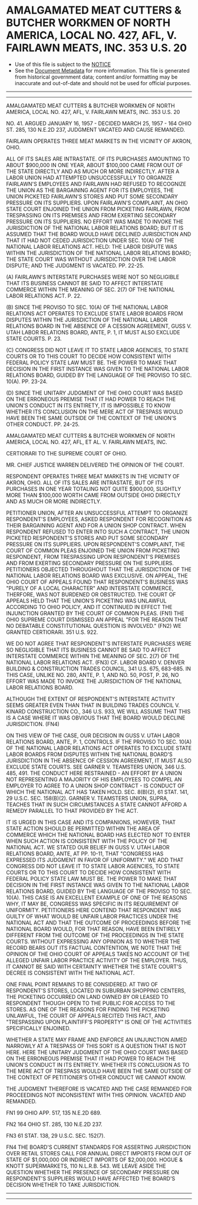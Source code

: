 ---
---

# AMALGAMATED MEAT CUTTERS & BUTCHER WORKMEN OF NORTH AMERICA, LOCAL NO. 427, AFL, V. FAIRLAWN MEATS, INC. 353 U.S. 20

* Use of this file is subject to the [NOTICE](https://github.com/publicdocs/notice/blob/master/NOTICE)
* See the [Document Metadata](../../../) for more information.
  This file is generated from historical government data; content and/or formatting may be inaccurate and out-of-date and should not be used for official purposes.

----------
----------

AMALGAMATED MEAT CUTTERS & BUTCHER WORKMEN OF NORTH AMERICA, LOCAL NO. 427, AFL, V. FAIRLAWN MEATS, INC. 353 U.S. 20

NO. 41.  ARGUED JANUARY 16, 1957 - DECIDED MARCH 25, 1957 - 164 OHIO ST. 285, 130 N.E.2D 237, JUDGMENT VACATED AND CAUSE REMANDED.

FAIRLAWN OPERATES THREE MEAT MARKETS IN THE VICINITY OF AKRON, OHIO.

ALL OF ITS SALES ARE INTRASTATE.  OF ITS PURCHASES AMOUNTING TO ABOUT $900,000 IN ONE YEAR, ABOUT $100,000 CAME FROM OUT OF THE STATE DIRECTLY AND AS MUCH OR MORE INDIRECTLY.  AFTER A LABOR UNION HAD ATTEMPTED UNSUCCESSFULLY TO ORGANIZE FAIRLAWN'S EMPLOYEES AND FAIRLAWN HAD REFUSED TO RECOGNIZE THE UNION AS THE BARGAINING AGENT FOR ITS EMPLOYEES, THE UNION PICKETED FAIRLAWN'S STORES AND PUT SOME SECONDARY PRESSURE ON ITS SUPPLIERS.  UPON FAIRLAWN'S COMPLAINT, AN OHIO STATE COURT ENJOINED THE UNION FROM PICKETING FAIRLAWN, FROM TRESPASSING ON ITS PREMISES AND FROM EXERTING SECONDARY PRESSURE ON ITS SUPPLIERS.  NO EFFORT WAS MADE TO INVOKE THE JURISDICTION OF THE NATIONAL LABOR RELATIONS BOARD; BUT IT IS ASSUMED THAT THE BOARD WOULD HAVE DECLINED JURISDICTION AND THAT IT HAD NOT CEDED JURISDICTION UNDER SEC. 10(A) OF THE NATIONAL LABOR RELATIONS ACT.  HELD:  THE LABOR DISPUTE WAS WITHIN THE JURISDICTION OF THE NATIONAL LABOR RELATIONS BOARD; THE STATE COURT WAS WITHOUT JURISDICTION OVER THE LABOR DISPUTE; AND THE JUDGMENT IS VACATED.  PP. 22-25.

(A)  FAIRLAWN'S INTERSTATE PURCHASES WERE NOT SO NEGLIGIBLE THAT ITS BUSINESS CANNOT BE SAID TO AFFECT INTERSTATE COMMERCE WITHIN THE MEANING OF SEC. 2(7) OF THE NATIONAL LABOR RELATIONS ACT.  P. 22.

(B)  SINCE THE PROVISO TO SEC. 10(A) OF THE NATIONAL LABOR RELATIONS ACT OPERATES TO EXCLUDE STATE LABOR BOARDS FROM DISPUTES WITHIN THE JURISDICTION OF THE NATIONAL LABOR RELATIONS BOARD IN THE ABSENCE OF A CESSION AGREEMENT, GUSS V. UTAH LABOR RELATIONS BOARD, ANTE, P. 1, IT MUST ALSO EXCLUDE STATE COURTS.  P. 23.

(C)  CONGRESS DID NOT LEAVE IT TO STATE LABOR AGENCIES, TO STATE COURTS OR TO THIS COURT TO DECIDE HOW CONSISTENT WITH FEDERAL POLICY STATE LAW MUST BE.  THE POWER TO MAKE THAT DECISION IN THE FIRST INSTANCE WAS GIVEN TO THE NATIONAL LABOR RELATIONS BOARD, GUIDED BY THE LANGUAGE OF THE PROVISO TO SEC. 10(A).  PP. 23-24.

(D)  SINCE THE UNITARY JUDGMENT OF THE OHIO COURT WAS BASED ON THE ERRONEOUS PREMISE THAT IT HAD POWER TO REACH THE UNION'S CONDUCT IN ITS ENTIRETY, IT IS IMPOSSIBLE TO KNOW WHETHER ITS CONCLUSION ON THE MERE ACT OF TRESPASS WOULD HAVE BEEN THE SAME OUTSIDE OF THE CONTEXT OF THE UNION'S OTHER CONDUCT.  PP. 24-25.

AMALGAMATED MEAT CUTTERS & BUTCHER WORKMEN OF NORTH AMERICA, LOCAL NO. 427, AFL, ET AL. V. FAIRLAWN MEATS, INC.

CERTIORARI TO THE SUPREME COURT OF OHIO.

MR. CHIEF JUSTICE WARREN DELIVERED THE OPINION OF THE COURT.

RESPONDENT OPERATES THREE MEAT MARKETS IN THE VICINITY OF AKRON, OHIO.  ALL OF ITS SALES ARE INTRASTATE, BUT OF ITS PURCHASES IN ONE YEAR TOTALING NOT QUITE $900,000, SLIGHTLY MORE THAN $100,000 WORTH CAME FROM OUTSIDE OHIO DIRECTLY AND AS MUCH OR MORE INDIRECTLY.

PETITIONER UNION, AFTER AN UNSUCCESSFUL ATTEMPT TO ORGANIZE RESPONDENT'S EMPLOYEES, ASKED RESPONDENT FOR RECOGNITION AS THEIR BARGAINING AGENT AND FOR A UNION SHOP CONTRACT.  WHEN RESPONDENT REFUSED TO ENTER INTO SUCH A CONTRACT, THE UNION PICKETED RESPONDENT'S STORES AND PUT SOME SECONDARY PRESSURE ON ITS SUPPLIERS.   UPON RESPONDENT'S COMPLAINT, THE COURT OF COMMON PLEAS ENJOINED THE UNION FROM PICKETING RESPONDENT, FROM TRESPASSING UPON RESPONDENT'S PREMISES AND FROM EXERTING SECONDARY PRESSURE ON THE SUPPLIERS.  PETITIONERS OBJECTED THROUGHOUT THAT THE JURISDICTION OF THE NATIONAL LABOR RELATIONS BOARD WAS EXCLUSIVE.  ON APPEAL, THE OHIO COURT OF APPEALS FOUND THAT RESPONDENT'S BUSINESS WAS "PURELY OF A LOCAL CHARACTER" AND INTERSTATE COMMERCE, THERFORE, WAS NOT BURDENED OR OBSTRUCTED.  THE COURT OF APPEALS HELD THAT THE UNION'S PICKETING WAS UNLAWFUL ACCORDING TO OHIO POLICY, AND IT CONTINUED IN EFFECT THE INJUNCTION GRANTED BY THE COURT OF COMMON PLEAS.  (FN1)  THE OHIO SUPREME COURT DISMISSED AN APPEAL "FOR THE REASON THAT NO DEBATABLE CONSTITUTIONAL QUESTION IS INVOLVED."  (FN2)  WE GRANTED CERTIORARI.  351 U.S. 922.

WE DO NOT AGREE THAT RESPONDENT'S INTERSTATE PURCHASES WERE SO NEGLIGIBLE THAT ITS BUSINESS CANNOT BE SAID TO AFFECT INTERSTATE COMMERCE WITHIN THE MEANING OF SEC. 2(7) OF THE NATIONAL LABOR RELATIONS ACT.  (FN3)  CF. LABOR BOARD V. DENVER BUILDING & CONSTRUCTION TRADES COUNCIL, 341 U.S. 675, 683-685.  IN THIS CASE, UNLIKE NO. 280, ANTE, P. 1, AND NO. 50, POST, P. 26, NO EFFORT WAS MADE TO INVOKE THE JURISDICTION OF THE NATIONAL LABOR RELATIONS BOARD.

ALTHOUGH THE EXTENT OF RESPONDENT'S INTERSTATE ACTIVITY SEEMS GREATER EVEN THAN THAT IN BUILDING TRADES COUNCIL V. KINARD CONSTRUCTION CO., 346 U.S. 933, WE WILL ASSUME THAT THIS IS A CASE WHERE IT WAS OBVIOUS THAT THE BOARD WOULD DECLINE JURISDICTION.  (FN4)

ON THIS VIEW OF THE CASE, OUR DECISION IN GUSS V. UTAH LABOR RELATIONS BOARD, ANTE, P. 1, CONTROLS.  IF THE PROVISO TO SEC. 10(A) OF THE NATIONAL LABOR RELATIONS ACT OPERATES TO EXCLUDE STATE LABOR BOARDS FROM DISPUTES WITHIN THE NATIONAL BOARD'S JURISDICTION IN THE ABSENCE OF CESSION AGREEMENT, IT MUST ALSO EXCLUDE STATE COURTS.  SEE GARNER V. TEAMSTERS UNION, 346 U.S. 485, 491.  THE CONDUCT HERE RESTRAINED - AN EFFORT BY A UNION NOT REPRESENTING A MAJORITY OF HIS EMPLOYEES TO COMPEL AN EMPLOYER TO AGREE TO A UNION SHOP CONTRACT - IS CONDUCT OF WHICH THE NATIONAL ACT HAS TAKEN HOLD.  SEC. 8(B)(2), 61 STAT. 141, 29 U.S.C.  SEC. 158(B)(2).  GARNER V. TEAMSTERS UNION, SUPRA, TEACHES THAT IN SUCH CIRCUMSTANCES A STATE CANNOT AFFORD A REMEDY PARALLEL TO THAT PROVIDED BY THE ACT.

IT IS URGED IN THIS CASE AND ITS COMPANIONS, HOWEVER, THAT STATE ACTION SHOULD BE PERMITTED WITHIN THE AREA OF COMMERCE WHICH THE NATIONAL BOARD HAS ELECTED NOT TO ENTER WHEN SUCH ACTION IS CONSISTENT WITH THE POLICY OF THE NATIONAL ACT.  WE STATED OUR BELIEF IN GUSS V. UTAH LABOR RELATIONS BOARD, ANTE, AT PP. 10-11, THAT "CONGRESS HAS EXPRESSED ITS JUDGMENT IN FAVOR OF UNIFORMITY."  WE ADD THAT CONGRESS DID NOT LEAVE IT TO STATE LABOR AGENCIES, TO STATE COURTS OR TO THIS COURT TO DECIDE HOW CONSISTENT WITH FEDERAL POLICY STATE LAW MUST BE. THE POWER TO MAKE THAT DECISION IN THE FIRST INSTANCE WAS GIVEN TO THE NATIONAL LABOR RELATIONS BOARD, GUIDED BY THE LANGUAGE OF THE PROVISO TO SEC. 10(A).  THIS CASE IS AN EXCELLENT EXAMPLE OF ONE OF THE REASONS WHY, IT MAY BE, CONGRESS WAS SPECIFIC IN ITS REQUIREMENT OF UNIFORMITY.  PETITIONERS HERE CONTEND THAT RESPONDENT WAS GUILTY OF WHAT WOULD BE UNFAIR LABOR PRACTICES UNDER THE NATIONAL ACT AND THAT THE OUTCOME OF PROCEEDINGS BEFORE THE NATIONAL BOARD WOULD, FOR THAT REASON, HAVE BEEN ENTIRELY DIFFERENT FROM THE OUTCOME OF THE PROCEEDINGS IN THE STATE COURTS.  WITHOUT EXPRESSING ANY OPINION AS TO WHETHER THE RECORD BEARS OUT ITS FACTUAL CONTENTION, WE NOTE THAT THE OPINION OF THE OHIO COURT OF APPEALS TAKES NO ACCOUNT OF THE ALLEGED UNFAIR LABOR PRACTICE ACTIVITY OF THE EMPLOYER.  THUS, IT CANNOT BE SAID WITH CERTAINTY WHETHER THE STATE COURT'S DECREE IS CONSISTENT WITH THE NATIONAL ACT.

ONE FINAL POINT REMAINS TO BE CONSIDERED.  AT TWO OF RESPONDENT'S STORES, LOCATED IN SUBURBAN SHOPPING CENTERS, THE PICKETING OCCURRED ON LAND OWNED BY OR LEASED TO RESPONDENT THOUGH OPEN TO THE PUBLIC FOR ACCESS TO THE STORES.  AS ONE OF THE REASONS FOR FINDING THE PICKETING UNLAWFUL, THE COURT OF APPEALS RECITED THIS FACT, AND "TRESPASSING UPON PLAINTIFF'S PROPERTY" IS ONE OF THE ACTIVITIES SPECIFICALLY ENJOINED.

WHETHER A STATE MAY FRAME AND ENFORCE AN UNJUNCTION AIMED NARROWLY AT A TRESPASS OF THIS SORT IS A QUESTION THAT IS NOT HERE.  HERE THE UNITARY JUDGMENT OF THE OHIO COURT WAS BASED ON THE ERRONEOUS PREMISE THAT IT HAD POWER TO REACH THE UNION'S CONDUCT IN ITS ENTIRETY.  WHETHER ITS CONCLUSION AS TO THE MERE ACT OF TRESPASS WOULD HAVE BEEN THE SAME OUTSIDE OF THE CONTEXT OF PETITIONER'S OTHER CONDUCT WE CANNOT KNOW.

THE JUDGMENT THEREFORE IS VACATED AND THE CASE REMANDED FOR PROCEEDINGS NOT INCONSISTENT WITH THIS OPINION.  VACATED AND REMANDED.

FN1  99 OHIO APP. 517, 135 N.E.2D 689.

FN2  164 OHIO ST. 285, 130 N.E.2D 237.

FN3  61 STAT. 138, 29 U.S.C. SEC. 152(7).

FN4  THE BOARD'S CURRENT STANDARDS FOR ASSERTING JURISDICTION OVER RETAIL STORES CALL FOR ANNUAL DIRECT IMPORTS FROM OUT OF STATE OF $1,000,000 OR INDIRECT IMPORTS OF $2,000,000.  HOGUE & KNOTT SUPERMARKETS, 110 N.L.R.B. 543.  WE LEAVE ASIDE THE QUESTION WHETHER THE PRESENCE OF SECONDARY PRESSURE ON RESPONDENT'S SUPPLIERS WOULD HAVE AFFECTED THE BOARD'S DECISION WHETHER TO TAKE JURISDICTION.


----------
----------

